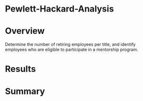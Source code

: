 # Pewlett-Hackard-Analysis

# Overview
Determine the number of retiring employees per title, and identify employees who are eligible to participate in a mentorship program. 


# Results



# Summary
